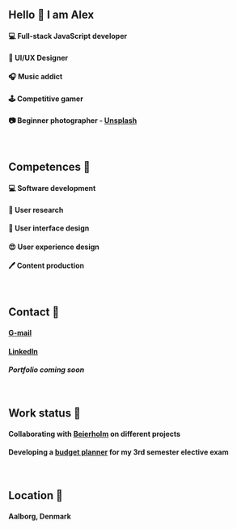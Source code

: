 ## Hello 👋 I am Alex
#### 💻 Full-stack JavaScript developer
#### 🎨 UI/UX Designer
#### 🎧 Music addict
#### 🕹️ Competitive gamer
#### 📷 Beginner photographer - [Unsplash](https://unsplash.com/@afbogdan)
<br>

## Competences 💪
#### 💻 Software development
#### 👀 User research
#### 🎨 User interface design
#### 😍 User experience design
#### 🖊️ Content production
<br>

## Contact 📧
#### [G-mail](afbogdan.design@gmail.com)
#### [LinkedIn](https://www.linkedin.com/in/afbogdan/)
#### *Portfolio coming soon*
<br>
 
## Work status 🔨 
#### Collaborating with [Beierholm](https://www.beierholm.dk/en/) on different projects
#### Developing a [budget planner](https://github.com/afbogdan/budget-planner) for my 3rd semester elective exam
<br>

## Location 📍
#### Aalborg, Denmark


